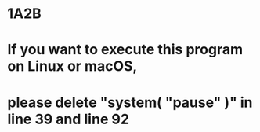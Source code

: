 # 1A2B
# 
# If you want to execute this program on Linux or macOS,
# please delete "system( "pause" )" in line 39 and line 92
